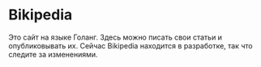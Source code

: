 # Bikipedia
Это сайт на языке Голанг. Здесь можно писать свои статьи и опубликовывать их. Сейчас Bikipedia находится в разработке, так что следите за изменениями.
